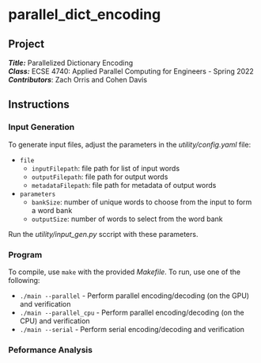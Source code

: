 # parallel_dict_encoding

## Project
***Title:*** Parallelized Dictionary Encoding </br>
***Class:*** ECSE 4740: Applied Parallel Computing for Engineers - Spring 2022</br>
***Contributors***: Zach Orris and Cohen Davis

## Instructions
### Input Generation
To generate input files, adjust the parameters in the _utility/config.yaml_ file:
* `file`
  * `inputFilepath`: file path for list of input words
  * `outputFilepath`: file path for output words
  * `metadataFilepath`: file path for metadata of output words
* `parameters`
  * `bankSize`: number of unique words to choose from the input to form a word bank
  * `outputSize`: number of words to select from the word bank
  
Run the _utility/input_gen.py_ sccript with these parameters.

### Program
To compile, use `make` with the provided *Makefile*.
To run, use one of the following:
* `./main --parallel` - Perform parallel encoding/decoding (on the GPU) and verification
* `./main --parallel_cpu` - Perform parallel encoding/decoding (on the CPU) and verification
* `./main --serial` - Perform serial encoding/decoding and verification

### Peformance Analysis
